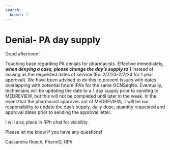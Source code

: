 ```yaml
---
search:
  boost: 1
---
```


# Denial- PA day supply

Good afternoon!
 
Touching base regarding PA denials for pharmacists. Effective immediately, ***when denying a case, please change the day’s supply to 1*** instead of leaving as the requested dates of service (Ex: 2/7/23-2/7/24 for 1 year approval). We have been advised to do this to prevent issues with dates overlapping with potential future iPA’s for the same GCNSeqNo. Eventually, technicians will be updating the date to a 1 day supply prior to sending to MEDREVIEW, but this will not be completed until later in the week. In the event that the pharmacist approves out of MEDREVIEW, it will be our responsibility to update the day’s supply, daily dose, quantity requested and approval dates prior to sending the approval letter. 
 
I will also place in RPh chat for visibility.
 
Please let me know if you have any questions!
 
Cassandra Roach, PharmD, RPh
